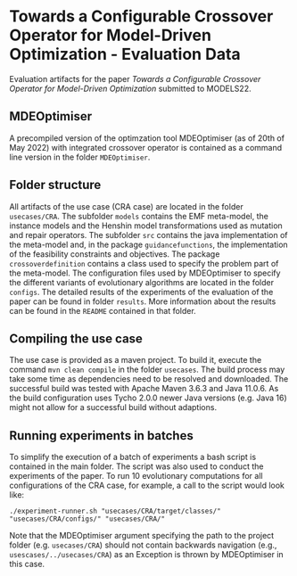# Towards a Configurable Crossover Operator for Model-Driven Optimization - Evaluation Data
Evaluation artifacts for the paper _Towards a Configurable Crossover Operator for Model-Driven Optimization_ submitted to MODELS22.

## MDEOptimiser
A precompiled version of the optimzation tool MDEOptimiser (as of 20th of May 2022) with integrated crossover operator is contained as a command line version in the folder `MDEOptimiser`. 

## Folder structure
All artifacts of the use case (CRA case) are located in the folder `usecases/CRA`. 
The subfolder `models` contains the EMF meta-model, the instance models and the Henshin model transformations used as mutation and repair operators.
The subfolder `src` contains the java implementation of the meta-model and, in the package `guidancefunctions`, the implementation of the feasibility constraints and objectives. The package `crossoverdefinition` contains a class used to specify the problem part of the meta-model.
The configuration files used by MDEOptimiser to specify the different variants of evolutionary algorithms are located in the folder `configs`.
The detailed results of the experiments of the evaluation of the paper can be found in folder `results`.
More information about the results can be found in the `README` contained in that folder.

## Compiling the use case
The use case is provided as a maven project.
To build it, execute the command `mvn clean compile` in the folder `usecases`.
The build process may take some time as dependencies need to be resolved and downloaded.
The successful build was tested with Apache Maven 3.6.3 and Java 11.0.6. 
As the build configuration uses Tycho 2.0.0 newer Java versions (e.g. Java 16) might not allow for a successful build without adaptions.

## Running experiments in batches
To simplify the execution of a batch of experiments a bash script is contained in the main folder. The script was also used to conduct the experiments of the paper. To run 10 evolutionary computations for all configurations of the CRA case, for example, a call to the script would look like:

`./experiment-runner.sh "usecases/CRA/target/classes/" "usecases/CRA/configs/" "usecases/CRA/"`

Note that the MDEOptimiser argument specifying the path to the project folder (e.g. `usecases/CRA`) 
should not contain backwards navigation (e.g., `usescases/../usecases/CRA`) as an Exception is thrown by MDEOptimiser in this case.
